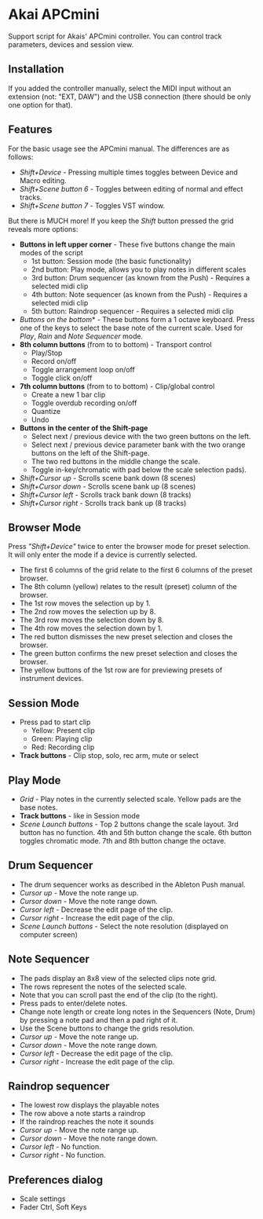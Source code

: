 # Akai APCmini

Support script for Akais' APCmini controller. You can control track parameters, devices and session view.

## Installation

If you added the controller manually, select the MIDI input without an extension (not: "EXT, DAW") and the 
USB connection (there should be only one option for that).

## Features

For the basic usage see the APCmini manual. The differences are as follows:

* *Shift+Device* - Pressing multiple times toggles between Device and Macro editing.
* *Shift+Scene button 6* - Toggles between editing of normal and effect tracks.
* *Shift+Scene button 7* - Toggles VST window.

But there is MUCH more! If you keep the *Shift* button pressed the grid reveals more options:

* **Buttons in left upper corner** - These five buttons change the main modes of the script
  * 1st button: Session mode (the basic functionality)
  * 2nd button: Play mode, allows you to play notes in different scales
  * 3rd button: Drum sequencer (as known from the Push) - Requires a selected midi clip
  * 4th button: Note sequencer (as known from the Push) - Requires a selected midi clip
  * 5th button: Raindrop sequencer - Requires a selected midi clip
* *Buttons on the bottom** - These buttons form a 1 octave keyboard. Press one of the keys
    to select the base note of the current scale. Used for *Play*, *Rain* and *Note Sequencer* mode.
* **8th column buttons** (from to to bottom) - Transport control
  * Play/Stop
  * Record on/off
  * Toggle arrangement loop on/off
  * Toggle click on/off
* **7th column buttons** (from to to bottom) - Clip/global control
  * Create a new 1 bar clip
  * Toggle overdub recording on/off
  * Quantize
  * Undo
* **Buttons in the center of the Shift-page**
  * Select next / previous device with the two green buttons on the left.
  * Select next / previous device parameter bank with the two orange buttons on the left of the Shift-page.
  * The two red buttons in the middle change the scale.
  * Toggle in-key/chromatic with pad below the scale selection pads).
* *Shift+Cursor up* - Scrolls scene bank down (8 scenes)
* *Shift+Cursor down* - Scrolls scene bank up (8 scenes)
* *Shift+Cursor left* - Scrolls track bank down (8 tracks)
* *Shift+Cursor right* - Scrolls track bank up (8 tracks)

## Browser Mode

Press _"Shift+Device"_ twice to enter the browser mode for preset selection. It will only enter the mode if a device is currently selected.

* The first 6 columns of the grid relate to the first 6 columns of the preset browser.
* The 8th column (yellow) relates to the result (preset) column of the browser.
* The 1st row moves the selection up by 1.
* The 2nd row moves the selection up by 8.
* The 3rd row moves the selection down by 8.
* The 4th row moves the selection down by 1.
* The red button dismisses the new preset selection and closes the browser.
* The green button confirms the new preset selection and closes the browser.
* The yellow buttons of the 1st row are for previewing presets of instrument devices.

## Session Mode

* Press pad to start clip
  * Yellow: Present clip
  * Green: Playing clip
  * Red: Recording clip
* **Track buttons** - Clip stop, solo, rec arm, mute or select

## Play Mode

* *Grid* - Play notes in the currently selected scale. Yellow pads are the base notes.
* **Track buttons** - like in Session mode
* *Scene Launch buttons* - Top 2 buttons change the scale layout. 3rd button has no function. 4th and 5th button change the scale. 6th button toggles chromatic mode. 7th and 8th button change the octave.

## Drum Sequencer

* The drum sequencer works as described in the Ableton Push manual.
* *Cursor up* - Move the note range up.
* *Cursor down* - Move the note range down.
* *Cursor left* - Decrease the edit page of the clip.
* *Cursor right* - Increase the edit page of the clip.
* *Scene Launch buttons* - Select the note resolution (displayed on computer screen)

## Note Sequencer

* The pads display an 8x8 view of the selected clips note grid.
* The rows represent the notes of the selected scale.
* Note that you can scroll past the end of the clip (to the right).
* Press pads to enter/delete notes.
* Change note length or create long notes in the Sequencers (Note, Drum) by pressing a note pad and then a pad right of it.
* Use the Scene buttons to change the grids resolution.
* *Cursor up* - Move the note range up.
* *Cursor down* - Move the note range down.
* *Cursor left* - Decrease the edit page of the clip.
* *Cursor right* - Increase the edit page of the clip.

## Raindrop sequencer

* The lowest row displays the playable notes
* The row above a note starts a raindrop
* If the raindrop reaches the note it sounds
* *Cursor up* - Move the note range up.
* *Cursor down* - Move the note range down.
* *Cursor left* - No function.
* *Cursor right* - No function.

## Preferences dialog

* Scale settings
* Fader Ctrl, Soft Keys

<div style="page-break-after: always; visibility: hidden"> 
\pagebreak 
</div>
